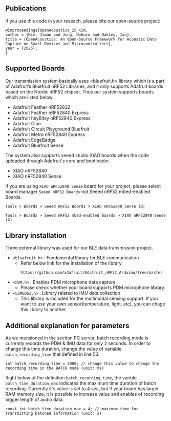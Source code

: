 ## Publications
If you use this code in your reseach, please cite our open-source project: 
```
@inproceedings{OpenAcoustics_25_Kim,
author = {Kim, Jiwan and Jung, Hohurn and Oakley, Ian},
title = {OpenAcoustics: An Open-Source Framework for Acoustic Data Capture on Smart Devices and Microcontrollers},
year = {2025},
}
```
## Supported Boards 

Our transmission system basically uses <bluefruit.h> library which is a part of Adafruit’s Bluefruit nRF52 Libraries, and it only supports Adafruit boards based on the Nordic nRF52 chipset. Thus our system supports boards which are listed below.
* Adafruit Feather nRF52832
* Adafruit Feather nRF52840 Express
* Adafruit ItsyBitsy nRF52840 Express
* Adafruit Clue
* Adafruit Circuit Playground Bluefruit
* Adafruit Metro nRF52840 Express
* Adafruit EdgeBadge
* Adafruit Bluefruit Sense

The system also supports seeed studio XIAO boards when the code uploaded through Adafruit's core and bootloader.

* XIAO nRF52840
* XIAO nRF52840 Sense

If you are using `XIAO nRF52840 Sense` board for your project, please select board manager `Seeed nRF52 Boards` not Seeed nRF52 mbed-enabled Boards.
```
Tools > Boards > Seeed nRF52 Boards > XIAO nRF52840 Sense (O)
```
```
Tools > Boards > Seeed nRF52 mbed-enabled Boards > XIAO nRF52840 Sense (X)
```

## Library installation

Three external library was used for our BLE data transmission project.

* `<bluefruit.h>` : Fundamental library for BLE communication
  * Refer below link for the installation of the library.
    ```
    https://github.com/adafruit/Adafruit_nRF52_Arduino/tree/master
    ```
* `<PDM.h>` : Enables PDM microphone data capture
  * Please check whether your board supports PDM microphone library.
* `<LSM6DS3.h>` : Library related to IMU data collection
  * This library is included for the multimodal sensing support. If you want to use your own sensor(temperature, light, etc), you can chage this library to another.

## Additional explanation for parameters

As we mensioned in the section PC server, batch recording mode is currently records the PDM & IMU data for only 2 seconds. In order to change this time duration, change the value of variable `batch_recording_time` that defined in line 53.
```
int batch_recording_time = 2000; // change this value to change the recording time in the BATCH mode (unit: ms)
```

Right below of the definition `batch_recording_time`, the varible `batch_time_duration_max` indicates the maximum time duration of batch recording. Currently it's value is set to 4 sec, but if your board has larger RAM memory size, it is possible to increase value and enables of recording bigger length of audio data. 
```
const int batch_time_duration_max = 4; // maximum time for transmitting batched information (unit: s)
```
